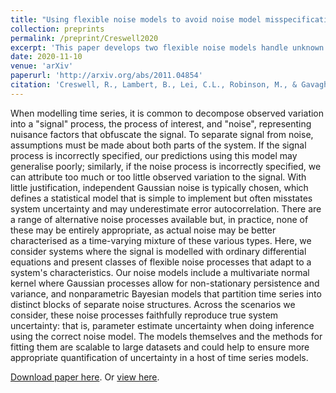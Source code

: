 ```yaml
---
title: "Using flexible noise models to avoid noise model misspecification in inference of differential equation time series models"
collection: preprints
permalink: /preprint/Creswell2020
excerpt: 'This paper develops two flexible noise models handle unknown noise generating processes when performing inference of differential equation time series models.'
date: 2020-11-10
venue: 'arXiv'
paperurl: 'http://arxiv.org/abs/2011.04854'
citation: 'Creswell, R., Lambert, B., Lei, C.L., Robinson, M., & Gavaghan, D. (2020). &quot;Using flexible noise models to avoid noise model misspecification in inference of differential equation time series models.&quot; <i>arXiv</i>.'
---
```

When modelling time series, it is common to decompose observed variation into a "signal" process, the process of interest, and "noise", representing nuisance factors that obfuscate the signal.
To separate signal from noise, assumptions must be made about both parts of the system.
If the signal process is incorrectly specified, our predictions using this model may generalise poorly;
similarly, if the noise process is incorrectly specified, we can attribute too much or too little observed variation to the signal.
With little justification, independent Gaussian noise is typically chosen, which defines a statistical model that is simple to implement but often misstates system uncertainty and may underestimate error autocorrelation.
There are a range of alternative noise processes available but, in practice, none of these may be entirely appropriate, as actual noise may be better characterised as a time-varying mixture of these various types.
Here, we consider systems where the signal is modelled with ordinary differential equations and present classes of flexible noise processes that adapt to a system's characteristics.
Our noise models include a multivariate normal kernel where Gaussian processes allow for non-stationary persistence and variance, and nonparametric Bayesian models that partition time series into distinct blocks of separate noise structures.
Across the scenarios we consider, these noise processes faithfully reproduce true system uncertainty: that is, parameter estimate uncertainty when doing inference using the correct noise model.
The models themselves and the methods for fitting them are scalable to large datasets and could help to ensure more appropriate quantification of uncertainty in a host of time series models.

[Download paper here](http://chonlei.github.io/files/Creswell2020.pdf). Or [view here](http://arxiv.org/abs/2011.04854).
